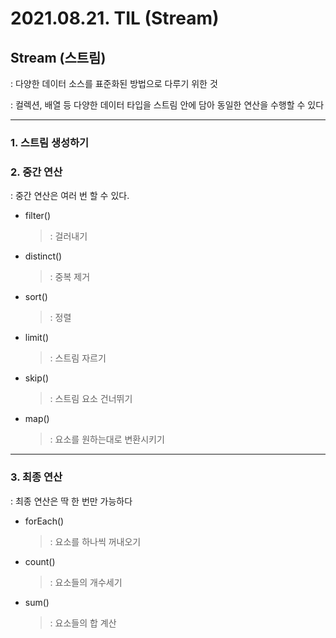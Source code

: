# 2021.08.21. TIL (Stream)

## Stream (스트림)

: 다양한 데이터 소스를 표준화된 방법으로 다루기 위한 것

: 컬렉션, 배열 등 다양한 데이터 타입을 스트림 안에 담아 동일한 연산을 수행할 수 있다

---

### 1. 스트림 생성하기


### 2. 중간 연산

: 중간 연산은 여러 번 할 수 있다.

- filter()
		
	>: 걸러내기

- distinct() 
		
	>: 중복 제거

- sort()
		
	>: 정렬

- limit()
		
	>: 스트림 자르기


- skip()
		
	>: 스트림 요소 건너뛰기

- map() 
		
	>: 요소를 원하는대로 변환시키기


---


### 3. 최종 연산

: 최종 연산은 딱 한 번만 가능하다

- forEach()

	>: 요소를 하나씩 꺼내오기

- count()

	>: 요소들의 개수세기

- sum()

	>: 요소들의 합 계산
